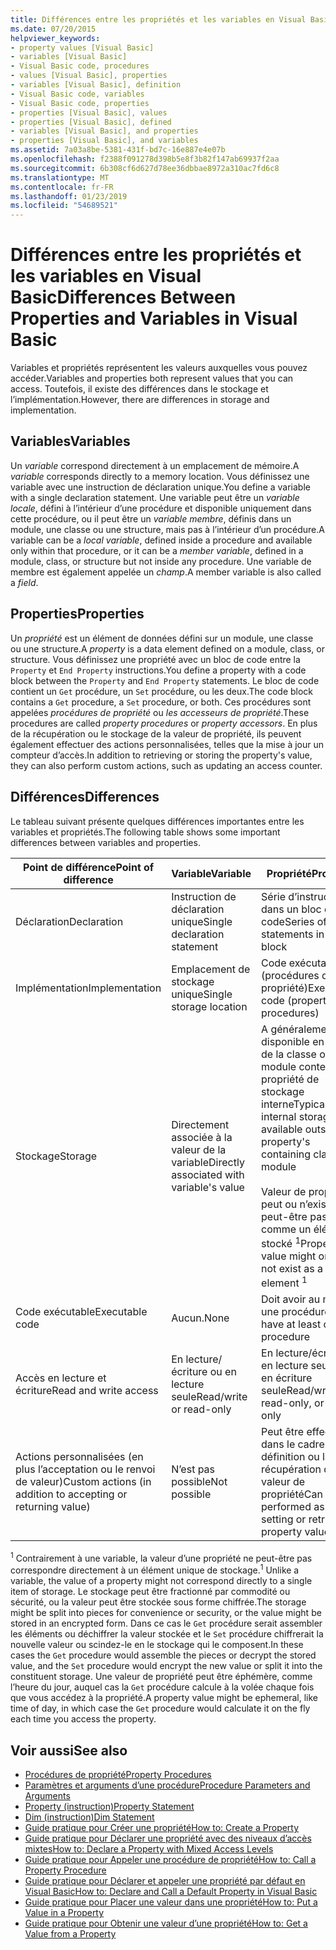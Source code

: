 ```yaml
---
title: Différences entre les propriétés et les variables en Visual Basic
ms.date: 07/20/2015
helpviewer_keywords:
- property values [Visual Basic]
- variables [Visual Basic]
- Visual Basic code, procedures
- values [Visual Basic], properties
- variables [Visual Basic], definition
- Visual Basic code, variables
- Visual Basic code, properties
- properties [Visual Basic], values
- properties [Visual Basic], defined
- variables [Visual Basic], and properties
- properties [Visual Basic], and variables
ms.assetid: 7a03a8be-5381-431f-bd7c-16e887e4e07b
ms.openlocfilehash: f2388f091278d398b5e8f3b82f147ab69937f2aa
ms.sourcegitcommit: 6b308cf6d627d78ee36dbbae8972a310ac7fd6c8
ms.translationtype: MT
ms.contentlocale: fr-FR
ms.lasthandoff: 01/23/2019
ms.locfileid: "54689521"
---
```

# <a name="differences-between-properties-and-variables-in-visual-basic"></a><span data-ttu-id="85e86-102">Différences entre les propriétés et les variables en Visual Basic</span><span class="sxs-lookup"><span data-stu-id="85e86-102">Differences Between Properties and Variables in Visual Basic</span></span>
<span data-ttu-id="85e86-103">Variables et propriétés représentent les valeurs auxquelles vous pouvez accéder.</span><span class="sxs-lookup"><span data-stu-id="85e86-103">Variables and properties both represent values that you can access.</span></span> <span data-ttu-id="85e86-104">Toutefois, il existe des différences dans le stockage et l’implémentation.</span><span class="sxs-lookup"><span data-stu-id="85e86-104">However, there are differences in storage and implementation.</span></span>  
  
## <a name="variables"></a><span data-ttu-id="85e86-105">Variables</span><span class="sxs-lookup"><span data-stu-id="85e86-105">Variables</span></span>  
 <span data-ttu-id="85e86-106">Un *variable* correspond directement à un emplacement de mémoire.</span><span class="sxs-lookup"><span data-stu-id="85e86-106">A *variable* corresponds directly to a memory location.</span></span> <span data-ttu-id="85e86-107">Vous définissez une variable avec une instruction de déclaration unique.</span><span class="sxs-lookup"><span data-stu-id="85e86-107">You define a variable with a single declaration statement.</span></span> <span data-ttu-id="85e86-108">Une variable peut être un *variable locale*, défini à l’intérieur d’une procédure et disponible uniquement dans cette procédure, ou il peut être un *variable membre*, définis dans un module, une classe ou une structure, mais pas à l’intérieur d’un procédure.</span><span class="sxs-lookup"><span data-stu-id="85e86-108">A variable can be a *local variable*, defined inside a procedure and available only within that procedure, or it can be a *member variable*, defined in a module, class, or structure but not inside any procedure.</span></span> <span data-ttu-id="85e86-109">Une variable de membre est également appelée un *champ*.</span><span class="sxs-lookup"><span data-stu-id="85e86-109">A member variable is also called a *field*.</span></span>  
  
## <a name="properties"></a><span data-ttu-id="85e86-110">Properties</span><span class="sxs-lookup"><span data-stu-id="85e86-110">Properties</span></span>  
 <span data-ttu-id="85e86-111">Un *propriété* est un élément de données défini sur un module, une classe ou une structure.</span><span class="sxs-lookup"><span data-stu-id="85e86-111">A *property* is a data element defined on a module, class, or structure.</span></span> <span data-ttu-id="85e86-112">Vous définissez une propriété avec un bloc de code entre la `Property` et `End Property` instructions.</span><span class="sxs-lookup"><span data-stu-id="85e86-112">You define a property with a code block between the `Property` and `End Property` statements.</span></span> <span data-ttu-id="85e86-113">Le bloc de code contient un `Get` procédure, un `Set` procédure, ou les deux.</span><span class="sxs-lookup"><span data-stu-id="85e86-113">The code block contains a `Get` procedure, a `Set` procedure, or both.</span></span> <span data-ttu-id="85e86-114">Ces procédures sont appelées *procédures de propriété* ou *les accesseurs de propriété*.</span><span class="sxs-lookup"><span data-stu-id="85e86-114">These procedures are called *property procedures* or *property accessors*.</span></span> <span data-ttu-id="85e86-115">En plus de la récupération ou le stockage de la valeur de propriété, ils peuvent également effectuer des actions personnalisées, telles que la mise à jour un compteur d’accès.</span><span class="sxs-lookup"><span data-stu-id="85e86-115">In addition to retrieving or storing the property's value, they can also perform custom actions, such as updating an access counter.</span></span>  
  
## <a name="differences"></a><span data-ttu-id="85e86-116">Différences</span><span class="sxs-lookup"><span data-stu-id="85e86-116">Differences</span></span>  
 <span data-ttu-id="85e86-117">Le tableau suivant présente quelques différences importantes entre les variables et propriétés.</span><span class="sxs-lookup"><span data-stu-id="85e86-117">The following table shows some important differences between variables and properties.</span></span>  
  
|<span data-ttu-id="85e86-118">Point de différence</span><span class="sxs-lookup"><span data-stu-id="85e86-118">Point of difference</span></span>|<span data-ttu-id="85e86-119">Variable</span><span class="sxs-lookup"><span data-stu-id="85e86-119">Variable</span></span>|<span data-ttu-id="85e86-120">Propriété</span><span class="sxs-lookup"><span data-stu-id="85e86-120">Property</span></span>|  
|-------------------------|--------------|--------------|  
|<span data-ttu-id="85e86-121">Déclaration</span><span class="sxs-lookup"><span data-stu-id="85e86-121">Declaration</span></span>|<span data-ttu-id="85e86-122">Instruction de déclaration unique</span><span class="sxs-lookup"><span data-stu-id="85e86-122">Single declaration statement</span></span>|<span data-ttu-id="85e86-123">Série d’instructions dans un bloc de code</span><span class="sxs-lookup"><span data-stu-id="85e86-123">Series of statements in a code block</span></span>|  
|<span data-ttu-id="85e86-124">Implémentation</span><span class="sxs-lookup"><span data-stu-id="85e86-124">Implementation</span></span>|<span data-ttu-id="85e86-125">Emplacement de stockage unique</span><span class="sxs-lookup"><span data-stu-id="85e86-125">Single storage location</span></span>|<span data-ttu-id="85e86-126">Code exécutable (procédures de propriété)</span><span class="sxs-lookup"><span data-stu-id="85e86-126">Executable code (property procedures)</span></span>|  
|<span data-ttu-id="85e86-127">Stockage</span><span class="sxs-lookup"><span data-stu-id="85e86-127">Storage</span></span>|<span data-ttu-id="85e86-128">Directement associée à la valeur de la variable</span><span class="sxs-lookup"><span data-stu-id="85e86-128">Directly associated with variable's value</span></span>|<span data-ttu-id="85e86-129">A généralement pas disponible en dehors de la classe ou le module contenant la propriété de stockage interne</span><span class="sxs-lookup"><span data-stu-id="85e86-129">Typically has internal storage not available outside the property's containing class or module</span></span><br /><br /> <span data-ttu-id="85e86-130">Valeur de propriété peut ou n’existe ne peut-être pas comme un élément stocké <sup>1</sup></span><span class="sxs-lookup"><span data-stu-id="85e86-130">Property's value might or might not exist as a stored element <sup>1</sup></span></span>|  
|<span data-ttu-id="85e86-131">Code exécutable</span><span class="sxs-lookup"><span data-stu-id="85e86-131">Executable code</span></span>|<span data-ttu-id="85e86-132">Aucun.</span><span class="sxs-lookup"><span data-stu-id="85e86-132">None</span></span>|<span data-ttu-id="85e86-133">Doit avoir au moins une procédure</span><span class="sxs-lookup"><span data-stu-id="85e86-133">Must have at least one procedure</span></span>|  
|<span data-ttu-id="85e86-134">Accès en lecture et écriture</span><span class="sxs-lookup"><span data-stu-id="85e86-134">Read and write access</span></span>|<span data-ttu-id="85e86-135">En lecture/écriture ou en lecture seule</span><span class="sxs-lookup"><span data-stu-id="85e86-135">Read/write or read-only</span></span>|<span data-ttu-id="85e86-136">En lecture/écriture, en lecture seule ou en écriture seule</span><span class="sxs-lookup"><span data-stu-id="85e86-136">Read/write, read-only, or write-only</span></span>|  
|<span data-ttu-id="85e86-137">Actions personnalisées (en plus l’acceptation ou le renvoi de valeur)</span><span class="sxs-lookup"><span data-stu-id="85e86-137">Custom actions (in addition to accepting or returning value)</span></span>|<span data-ttu-id="85e86-138">N’est pas possible</span><span class="sxs-lookup"><span data-stu-id="85e86-138">Not possible</span></span>|<span data-ttu-id="85e86-139">Peut être effectuée dans le cadre de la définition ou la récupération de valeur de propriété</span><span class="sxs-lookup"><span data-stu-id="85e86-139">Can be performed as part of setting or retrieving property value</span></span>|  
  
 <span data-ttu-id="85e86-140"><sup>1</sup> Contrairement à une variable, la valeur d’une propriété ne peut-être pas correspondre directement à un élément unique de stockage.</span><span class="sxs-lookup"><span data-stu-id="85e86-140"><sup>1</sup> Unlike a variable, the value of a property might not correspond directly to a single item of storage.</span></span> <span data-ttu-id="85e86-141">Le stockage peut être fractionné par commodité ou sécurité, ou la valeur peut être stockée sous forme chiffrée.</span><span class="sxs-lookup"><span data-stu-id="85e86-141">The storage might be split into pieces for convenience or security, or the value might be stored in an encrypted form.</span></span> <span data-ttu-id="85e86-142">Dans ce cas le `Get` procédure serait assembler les éléments ou déchiffrer la valeur stockée et le `Set` procédure chiffrerait la nouvelle valeur ou scindez-le en le stockage qui le composent.</span><span class="sxs-lookup"><span data-stu-id="85e86-142">In these cases the `Get` procedure would assemble the pieces or decrypt the stored value, and the `Set` procedure would encrypt the new value or split it into the constituent storage.</span></span> <span data-ttu-id="85e86-143">Une valeur de propriété peut être éphémère, comme l’heure du jour, auquel cas la `Get` procédure calcule à la volée chaque fois que vous accédez à la propriété.</span><span class="sxs-lookup"><span data-stu-id="85e86-143">A property value might be ephemeral, like time of day, in which case the `Get` procedure would calculate it on the fly each time you access the property.</span></span>  
  
## <a name="see-also"></a><span data-ttu-id="85e86-144">Voir aussi</span><span class="sxs-lookup"><span data-stu-id="85e86-144">See also</span></span>
- [<span data-ttu-id="85e86-145">Procédures de propriété</span><span class="sxs-lookup"><span data-stu-id="85e86-145">Property Procedures</span></span>](./property-procedures.md)
- [<span data-ttu-id="85e86-146">Paramètres et arguments d’une procédure</span><span class="sxs-lookup"><span data-stu-id="85e86-146">Procedure Parameters and Arguments</span></span>](./procedure-parameters-and-arguments.md)
- [<span data-ttu-id="85e86-147">Property (instruction)</span><span class="sxs-lookup"><span data-stu-id="85e86-147">Property Statement</span></span>](../../../../visual-basic/language-reference/statements/property-statement.md)
- [<span data-ttu-id="85e86-148">Dim (instruction)</span><span class="sxs-lookup"><span data-stu-id="85e86-148">Dim Statement</span></span>](../../../../visual-basic/language-reference/statements/dim-statement.md)
- [<span data-ttu-id="85e86-149">Guide pratique pour Créer une propriété</span><span class="sxs-lookup"><span data-stu-id="85e86-149">How to: Create a Property</span></span>](./how-to-create-a-property.md)
- [<span data-ttu-id="85e86-150">Guide pratique pour Déclarer une propriété avec des niveaux d’accès mixtes</span><span class="sxs-lookup"><span data-stu-id="85e86-150">How to: Declare a Property with Mixed Access Levels</span></span>](./how-to-declare-a-property-with-mixed-access-levels.md)
- [<span data-ttu-id="85e86-151">Guide pratique pour Appeler une procédure de propriété</span><span class="sxs-lookup"><span data-stu-id="85e86-151">How to: Call a Property Procedure</span></span>](./how-to-call-a-property-procedure.md)
- [<span data-ttu-id="85e86-152">Guide pratique pour Déclarer et appeler une propriété par défaut en Visual Basic</span><span class="sxs-lookup"><span data-stu-id="85e86-152">How to: Declare and Call a Default Property in Visual Basic</span></span>](./how-to-declare-and-call-a-default-property.md)
- [<span data-ttu-id="85e86-153">Guide pratique pour Placer une valeur dans une propriété</span><span class="sxs-lookup"><span data-stu-id="85e86-153">How to: Put a Value in a Property</span></span>](./how-to-put-a-value-in-a-property.md)
- [<span data-ttu-id="85e86-154">Guide pratique pour Obtenir une valeur d’une propriété</span><span class="sxs-lookup"><span data-stu-id="85e86-154">How to: Get a Value from a Property</span></span>](./how-to-get-a-value-from-a-property.md)
